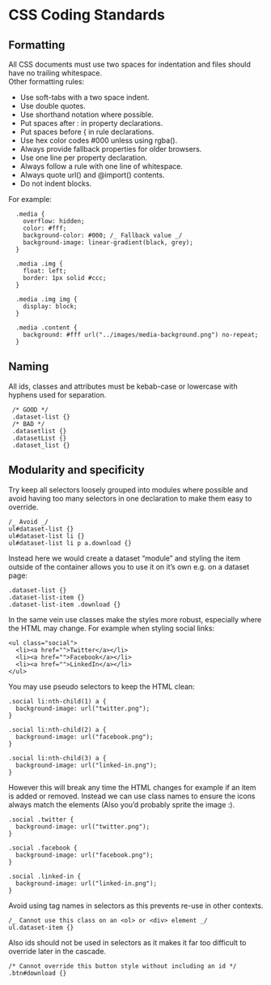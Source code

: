 # CSS Coding Standards

## Formatting

All CSS documents must use two spaces for indentation and files should have no trailing whitespace.<br> Other formatting rules:

- Use soft-tabs with a two space indent.
- Use double quotes.
- Use shorthand notation where possible.
- Put spaces after : in property declarations.
- Put spaces before { in rule declarations.
- Use hex color codes #000 unless using rgba().
- Always provide fallback properties for older browsers.
- Use one line per property declaration.
- Always follow a rule with one line of whitespace.
- Always quote url() and @import() contents.
- Do not indent blocks.

For example:

      .media {
        overflow: hidden;
        color: #fff;
        background-color: #000; /_ Fallback value _/
        background-image: linear-gradient(black, grey);
      }

      .media .img {
        float: left;
        border: 1px solid #ccc;
      }

      .media .img img {
        display: block;
      }

      .media .content {
        background: #fff url("../images/media-background.png") no-repeat;
      }

## Naming

All ids, classes and attributes must be kebab-case or lowercase with hyphens used for separation.

     /* GOOD */
     .dataset-list {}
     /* BAD */
     .datasetlist {}
     .datasetList {}
     .dataset_list {}

## Modularity and specificity

Try keep all selectors loosely grouped into modules where possible and avoid having too many selectors in one declaration to make them easy to override.

    /_ Avoid _/
    ul#dataset-list {}
    ul#dataset-list li {}
    ul#dataset-list li p a.download {}

Instead here we would create a dataset “module” and styling the item outside of the container allows you to use it on it’s own e.g. on a dataset page:

    .dataset-list {}
    .dataset-list-item {}
    .dataset-list-item .download {}

In the same vein use classes make the styles more robust, especially where the HTML may change. For example when styling social links:

    <ul class="social">
      <li><a href="">Twitter</a></li>
      <li><a href="">Facebook</a></li>
      <li><a href="">LinkedIn</a></li>
    </ul>

You may use pseudo selectors to keep the HTML clean:

    .social li:nth-child(1) a {
      background-image: url("twitter.png");
    }

    .social li:nth-child(2) a {
      background-image: url("facebook.png");
    }

    .social li:nth-child(3) a {
      background-image: url("linked-in.png");
    }

However this will break any time the HTML changes for example if an item is added or removed. Instead we can use class names to ensure the icons always match the elements (Also you’d probably sprite the image :).

    .social .twitter {
      background-image: url("twitter.png");
    }

    .social .facebook {
      background-image: url("facebook.png");
    }

    .social .linked-in {
      background-image: url("linked-in.png");
    }

Avoid using tag names in selectors as this prevents re-use in other contexts.

    /_ Cannot use this class on an <ol> or <div> element _/
    ul.dataset-item {}

Also ids should not be used in selectors as it makes it far too difficult to override later in the cascade.

    /* Cannot override this button style without including an id */
    .btn#download {}
